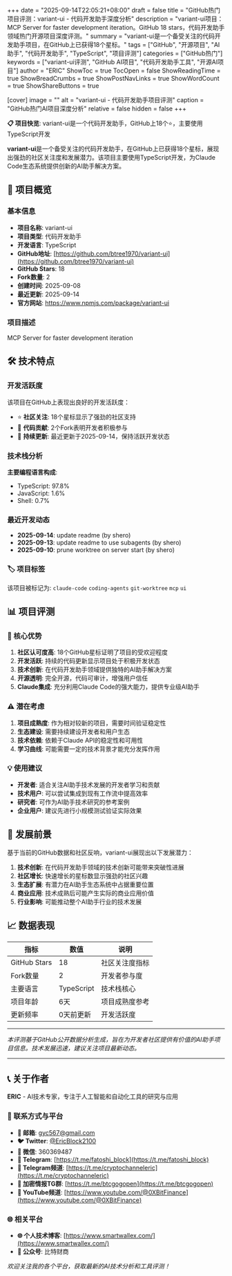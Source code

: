 +++
date = "2025-09-14T22:05:21+08:00"
draft = false
title = "GitHub热门项目评测：variant-ui - 代码开发助手深度分析"
description = "variant-ui项目：MCP Server for faster development iteration。GitHub 18 stars，代码开发助手领域热门开源项目深度评测。"
summary = "variant-ui是一个备受关注的代码开发助手项目，在GitHub上已获得18个星标。"
tags = ["GitHub", "开源项目", "AI助手", "代码开发助手", "TypeScript", "项目评测"]
categories = ["GitHub热门"]
keywords = ["variant-ui评测", "GitHub AI项目", "代码开发助手工具", "开源AI项目"]
author = "ERIC"
ShowToc = true
TocOpen = false
ShowReadingTime = true
ShowBreadCrumbs = true
ShowPostNavLinks = true
ShowWordCount = true
ShowShareButtons = true

[cover]
image = ""
alt = "variant-ui - 代码开发助手项目评测"
caption = "GitHub热门AI项目深度分析"
relative = false
hidden = false
+++

**📋 项目快览**: variant-ui是一个代码开发助手，GitHub上18个⭐，主要使用TypeScript开发

**variant-ui**是一个备受关注的代码开发助手，在GitHub上已获得18个星标，展现出强劲的社区关注度和发展潜力。该项目主要使用TypeScript开发，为Claude Code生态系统提供创新的AI助手解决方案。

## 🎯 项目概览

### 基本信息
- **项目名称**: variant-ui
- **项目类型**: 代码开发助手
- **开发语言**: TypeScript
- **GitHub地址**: [https://github.com/btree1970/variant-ui](https://github.com/btree1970/variant-ui)
- **GitHub Stars**: 18
- **Fork数量**: 2
- **创建时间**: 2025-09-08
- **最近更新**: 2025-09-14
- **官方网站**: https://www.npmjs.com/package/variant-ui

### 项目描述
MCP Server for faster development iteration

## 🛠️ 技术特点

### 开发活跃度
该项目在GitHub上表现出良好的开发活跃度：
- ⭐ **社区关注**: 18个星标显示了强劲的社区支持
- 🔄 **代码贡献**: 2个Fork表明开发者积极参与
- 📅 **持续更新**: 最近更新于2025-09-14，保持活跃开发状态

### 技术栈分析

**主要编程语言构成**:
- TypeScript: 97.8%
- JavaScript: 1.6%
- Shell: 0.7%


### 最近开发动态
- **2025-09-14**: update readme (by shero)
- **2025-09-13**: update readme to use subagents (by shero)
- **2025-09-10**: prune worktree on server start (by shero)


### 🏷️ 项目标签
该项目被标记为: `claude-code` `coding-agents` `git-worktree` `mcp` `ui`


## 📊 项目评测

### 🎯 核心优势
1. **社区认可度高**: 18个GitHub星标证明了项目的受欢迎程度
2. **开发活跃**: 持续的代码更新显示项目处于积极开发状态
3. **技术创新**: 在代码开发助手领域提供独特的AI助手解决方案
4. **开源透明**: 完全开源，代码可审计，增强用户信任
5. **Claude集成**: 充分利用Claude Code的强大能力，提供专业级AI助手

### ⚠️ 潜在考虑
1. **项目成熟度**: 作为相对较新的项目，需要时间验证稳定性
2. **生态建设**: 需要持续建设开发者和用户生态
3. **技术依赖**: 依赖于Claude API的稳定性和可用性
4. **学习曲线**: 可能需要一定的技术背景才能充分发挥作用

### 💡 使用建议
- **开发者**: 适合关注AI助手技术发展的开发者学习和贡献
- **技术用户**: 可以尝试集成到现有工作流中提高效率
- **研究者**: 可作为AI助手技术研究的参考案例
- **企业用户**: 建议先进行小规模测试验证实际效果

## 🔮 发展前景

基于当前的GitHub数据和社区反响，variant-ui展现出以下发展潜力：

1. **技术创新**: 在代码开发助手领域的技术创新可能带来突破性进展
2. **社区增长**: 快速增长的星标数显示强劲的社区兴趣
3. **生态扩展**: 有潜力在AI助手生态系统中占据重要位置
4. **商业应用**: 技术成熟后可能产生实际的商业应用价值
5. **行业影响**: 可能推动整个AI助手行业的技术发展

## 📈 数据表现

| 指标 | 数值 | 说明 |
|------|------|------|
| GitHub Stars | 18 | 社区关注度指标 |
| Fork数量 | 2 | 开发者参与度 |
| 主要语言 | TypeScript | 技术栈核心 |
| 项目年龄 | 6天 | 项目成熟度参考 |
| 更新频率 | 0天前更新 | 开发活跃度 |

---

*本评测基于GitHub公开数据分析生成，旨在为开发者社区提供有价值的AI助手项目信息。技术发展迅速，建议关注项目最新动态。*

---

## 📞 关于作者

**ERIC** - AI技术专家，专注于人工智能和自动化工具的研究与应用

### 🔗 联系方式与平台

- **📧 邮箱**: [gyc567@gmail.com](mailto:gyc567@gmail.com)
- **🐦 Twitter**: [@EricBlock2100](https://twitter.com/EricBlock2100)
- **💬 微信**: 360369487
- **📱 Telegram**: [https://t.me/fatoshi_block](https://t.me/fatoshi_block)
- **📢 Telegram频道**: [https://t.me/cryptochanneleric](https://t.me/cryptochanneleric)
- **👥 加密情报TG群**: [https://t.me/btcgogopen](https://t.me/btcgogopen)
- **🎥 YouTube频道**: [https://www.youtube.com/@0XBitFinance](https://www.youtube.com/@0XBitFinance)

### 🌐 相关平台

- **🌐 个人技术博客**: [https://www.smartwallex.com/](https://www.smartwallex.com/)
- **📖 公众号**: 比特财商

*欢迎关注我的各个平台，获取最新的AI技术分析和工具评测！*
